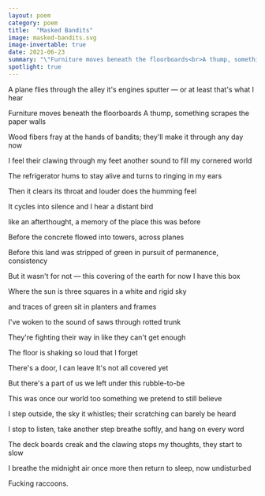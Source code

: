 ```yaml
---
layout: poem
category: poem
title:  "Masked Bandits"
image: masked-bandits.svg
image-invertable: true
date: 2021-06-23
summary: "\"Furniture moves beneath the floorboards<br>A thump, something scrapes the paper walls...\""
spotlight: true
---
```


A plane flies through the alley
it's engines sputter
— or at least that's what I hear

Furniture moves beneath the floorboards
A thump, something scrapes the paper walls

Wood fibers fray at the hands of bandits;
they'll make it through any day now

I feel their clawing through my feet
another sound to fill my cornered world

The refrigerator hums to stay alive
and turns to ringing in my ears

Then it clears its throat and
louder does the humming feel

It cycles into silence and
I hear a distant bird

like an afterthought, a memory
of the place this was before

Before the concrete flowed
into towers, across planes

Before this land was stripped of green
in pursuit of permanence, consistency

But it wasn't for not
— this covering of the earth
for now I have this box

Where the sun is three squares
in a white and rigid sky

and traces of green sit
in planters and frames

I've woken to the sound of
saws through rotted trunk

They're fighting their way in
like they can't get enough

The floor is shaking
so loud that I forget

There's a door, I can leave
It's not all covered yet

But there's a part of us we left
under this rubble-to-be

This was once our world too
something we pretend to still believe

I step outside, the sky it whistles;
their scratching can barely be heard

I stop to listen, take another step
breathe softly, and hang on every word

The deck boards creak and the clawing stops
my thoughts, they start to slow

I breathe the midnight air once more
then return to sleep, now undisturbed

Fucking raccoons.
